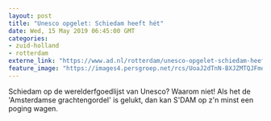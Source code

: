 ```yaml
---
layout: post
title: "Unesco opgelet: Schiedam heeft hét"
date: Wed, 15 May 2019 06:45:00 GMT
categories: 
- zuid-holland 
- rotterdam 
externe_link: "https://www.ad.nl/rotterdam/unesco-opgelet-schiedam-heeft-het~a9816915/"
feature_image: "https://images4.persgroep.net/rcs/UoaJ2dTnN-BXJZMTQJFmozAM5WE/diocontent/148353044/_fitwidth/400/?appId=21791a8992982cd8da851550a453bd7f&quality=0.7"
---
```


Schiedam op de werelderfgoedlijst van Unesco? Waarom niet! Als het de 'Amsterdamse grachtengordel' is gelukt, dan kan S'DAM op z'n minst een poging wagen.
